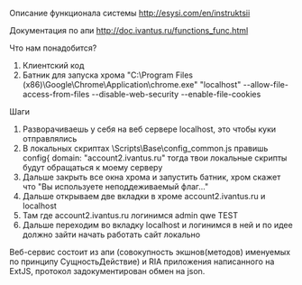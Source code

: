 Описание функционала системы
http://esysi.com/en/instruktsii

Документация по апи
http://doc.ivantus.ru/functions_func.html

Что нам понадобится?
1. Клиентский код
2. Батник для запуска хрома
"C:\Program Files (x86)\Google\Chrome\Application\chrome.exe" "localhost" --allow-file-access-from-files --disable-web-security --enable-file-cookies

Шаги
1. Разворачиваешь у себя на веб сервере localhost, это чтобы куки отправлялись
2. В локальных скриптах \Scripts\Base\config_common.js правишь config{ domain: "account2.ivantus.ru"
тогда твои локальные скрипты будут обращаться к моему серверу
3. Дальше закрыть все окна хрома и запустить батник, хром скажет что "Вы используете неподдеживаемый флаг..."
4. Дальше открываем две вкладки в хроме account2.ivantus.ru и localhost
5. Там где account2.ivantus.ru логинимся admin qwe TEST
6. Дальше переходим во вкладку localhost и логинимся в ней и по идее должно зайти начать работать сайт локально


Веб-сервис состоит из апи (совокупность экшнов(методов) именуемых по принципу СущностьДействие)
и RIA приложения написанного на ExtJS, протокол задокументирован обмен на json.
